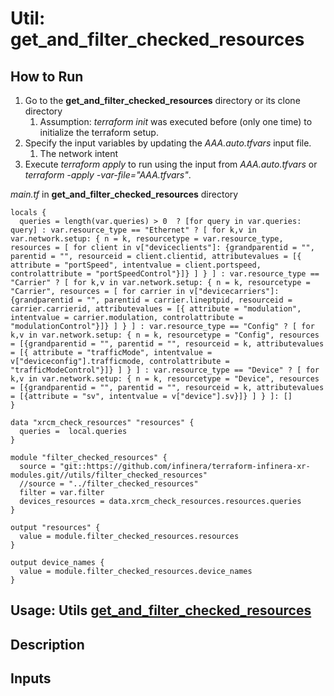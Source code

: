 # Util: get_and_filter_checked_resources

## How to Run 
  1. Go to the **get_and_filter_checked_resources** directory or its clone directory
     1. Assumption: *terraform init* was executed before (only one time) to initialize the terraform setup.
  2. Specify the input variables by updating the *AAA.auto.tfvars* input file. 
     1. The network intent
  3. Execute *terraform apply* to run using the input from *AAA.auto.tfvars* or *terraform -apply -var-file="AAA.tfvars"*. 

*main.tf* in **get_and_filter_checked_resources** directory
```
locals {
  queries = length(var.queries) > 0  ? [for query in var.queries: query] : var.resource_type == "Ethernet" ? [ for k,v in var.network.setup: { n = k, resourcetype = var.resource_type, resources = [ for client in v["deviceclients"]: {grandparentid = "", parentid = "", resourceid = client.clientid, attributevalues = [{ attribute = "portSpeed", intentvalue = client.portspeed, controlattribute = "portSpeedControl"}]} ] } ] : var.resource_type == "Carrier" ? [ for k,v in var.network.setup: { n = k, resourcetype = "Carrier", resources = [ for carrier in v["devicecarriers"]: {grandparentid = "", parentid = carrier.lineptpid, resourceid = carrier.carrierid, attributevalues = [{ attribute = "modulation", intentvalue = carrier.modulation, controlattribute = "modulationControl"}]} ] } ] : var.resource_type == "Config" ? [ for k,v in var.network.setup: { n = k, resourcetype = "Config", resources = [{grandparentid = "", parentid = "", resourceid = k, attributevalues = [{ attribute = "trafficMode", intentvalue = v["deviceconfig"].trafficmode, controlattribute = "trafficModeControl"}]} ] } ] : var.resource_type == "Device" ? [ for k,v in var.network.setup: { n = k, resourcetype = "Device", resources = [{grandparentid = "", parentid = "", resourceid = k, attributevalues = [{attribute = "sv", intentvalue = v["device"].sv}]} ] } ]: []
}

data "xrcm_check_resources" "resources" {
  queries =  local.queries
}

module "filter_checked_resources" {
  source = "git::https://github.com/infinera/terraform-infinera-xr-modules.git//utils/filter_checked_resources"
  //source = "../filter_checked_resources"
  filter = var.filter
  devices_resources = data.xrcm_check_resources.resources.queries
}

output "resources" {
  value = module.filter_checked_resources.resources
}

output device_names {
  value = module.filter_checked_resources.device_names
}
```
## Usage: Utils [get_and_filter_checked_resources](https://github.com/infinera/terraform-infinera-xr-modules/tree/main/utils/get_and_filter_checked_resources)
## Description

## Inputs
